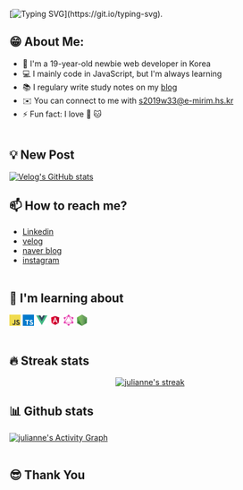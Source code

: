 [![Typing SVG](https://readme-typing-svg.herokuapp.com?color=247DA4&size=25&multiline=true&width=700&height=50&lines=Hi!+I'm+positive+developer%2C+Seungmin+Yi.)](https://git.io/typing-svg).  

## 😁 About Me:
- 👶 I'm a 19-year-old newbie web developer in Korea
- 💻 I mainly code in JavaScript, but I'm always learning
- 📚 I regulary write study notes on my [blog](https://velog.io/@julianneyi)
- ✉️ You can connect to me with s2019w33@e-mirim.hs.kr
- ⚡️ Fun fact: I love 🐶 🐱<br><br>

## 💡 New Post
[![Velog's GitHub stats](https://velog-readme-stats.vercel.app/api?name=julianneyi)](https://velog.io/@julianneyi)

## 📫 How to reach me?
- [Linkedin](https://www.linkedin.com/in/%EC%8A%B9%EB%AF%BC-%EC%9D%B4-2768561bb/)
- [velog](https://velog.io/@julianneyi)
- [naver blog](https://blog.naver.com/julianneyi)
- [instagram](https://www.instagram.com/s____min_ing/)<br><br>

## 📄 I'm learning about
<code><img height="20" src="https://raw.githubusercontent.com/github/explore/80688e429a7d4ef2fca1e82350fe8e3517d3494d/topics/javascript/javascript.png"></code>
<code><img height="20" src="https://raw.githubusercontent.com/github/explore/80688e429a7d4ef2fca1e82350fe8e3517d3494d/topics/typescript/typescript.png"></code>
<code><img height="20" src="https://raw.githubusercontent.com/github/explore/80688e429a7d4ef2fca1e82350fe8e3517d3494d/topics/vue/vue.png"></code>
<code><img height="20" src="https://raw.githubusercontent.com/github/explore/80688e429a7d4ef2fca1e82350fe8e3517d3494d/topics/angular/angular.png"></code>
<code><img height="20" src="https://raw.githubusercontent.com/github/explore/5c058a388828bb5fde0bcafd4bc867b5bb3f26f3/topics/graphql/graphql.png"></code>
<code><img height="20" src="https://raw.githubusercontent.com/github/explore/80688e429a7d4ef2fca1e82350fe8e3517d3494d/topics/nodejs/nodejs.png"></code><br><br>
  
## 🔥 Streak stats
<!-- GitHub Readme Streak Stats - https://github.com/DenverCoder1/github-readme-streak-stats -->
<p align="center">
  <a href="https://github.com/DenverCoder1/github-readme-streak-stats">
    <img title="🔥 Get streak stats for your profile at git.io/streak-stats" alt="julianne's streak" src="https://github-readme-streak-stats.herokuapp.com/?user=julianne03&hide_border=true"/>
  </a>
</p>

## 📊 Github stats
<!-- https://github.com/ashutosh00710/github-readme-activity-graph -->
<a href="https://github.com/ashutosh00710/github-readme-activity-graph"><img alt="julianne's Activity Graph" src="https://activity-graph.herokuapp.com/graph?username=julianne03&theme=github&hide_border=true" /></a><br><br>

## 😎 Thank You
